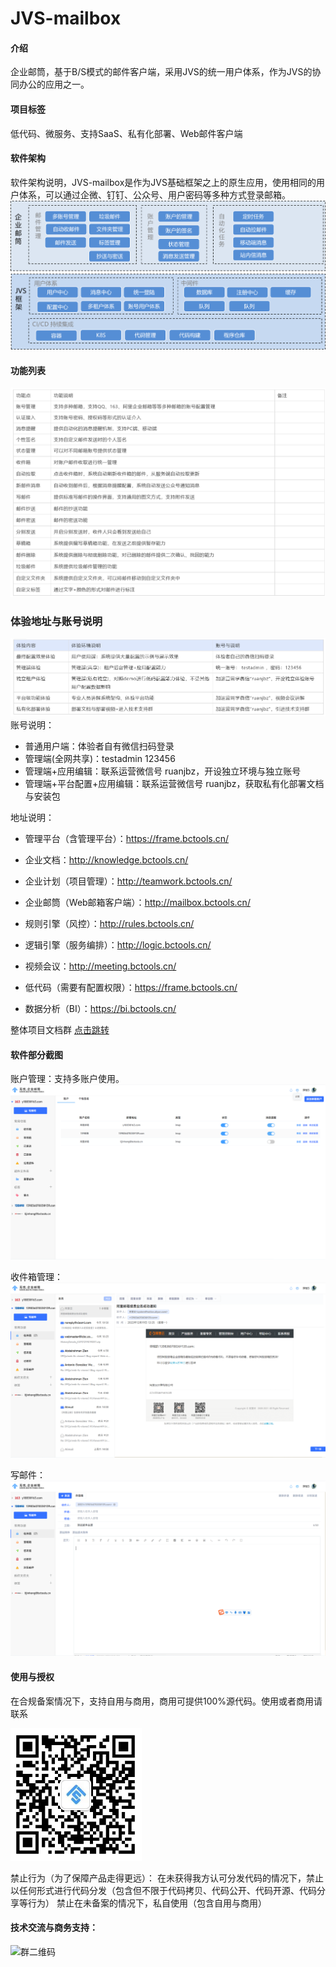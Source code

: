 # JVS-mailbox

#### 介绍
企业邮筒，基于B/S模式的邮件客户端，采用JVS的统一用户体系，作为JVS的协同办公的应用之一。


#### 项目标签
低代码、微服务、支持SaaS、私有化部署、Web邮件客户端


#### 软件架构
软件架构说明，JVS-mailbox是作为JVS基础框架之上的原生应用，使用相同的用户体系，可以通过企微、钉钉、公众号、用户密码等多种方式登录邮箱。
![输入图片说明](image.png)
#### 功能列表
![输入图片说明](img/image1111.png)

### **体验地址与账号说明**
![输入图片说明](img/image%E8%B4%A6%E5%8F%B7.png)
账号说明：

- 普通用户端：体验者自有微信扫码登录
- 管理端(全网共享)：testadmin  123456
- 管理端+应用编辑：联系运营微信号 ruanjbz，开设独立环境与独立账号
- 管理端+平台配置+应用编辑：联系运营微信号 ruanjbz，获取私有化部署文档与安装包


地址说明：

- 管理平台（含管理平台）：https://frame.bctools.cn/

- 企业文档：http://knowledge.bctools.cn/
- 企业计划（项目管理）：http://teamwork.bctools.cn/
- 企业邮筒（Web邮箱客户端）：http://mailbox.bctools.cn/
- 规则引擎（风控）：http://rules.bctools.cn/
- 逻辑引擎（服务编排）：http://logic.bctools.cn/
- 视频会议：http://meeting.bctools.cn/
- 低代码（需要有配置权限）：https://frame.bctools.cn/
- 数据分析（BI）：https://bi.bctools.cn/

整体项目文档群 [点击跳转](http://knowledge.bctools.cn/#/view?id=dd37733c43c064ac1c4f1c2155e04ce6)




#### 软件部分截图
账户管理：支持多账户使用。
![输入图片说明](img/%E8%B4%A6%E6%88%B7%E7%AE%A1%E7%90%86.png)

收件箱管理：
![输入图片说明](img/%E6%94%B6%E4%BB%B6%E7%AE%B1%E9%82%AE%E4%BB%B6%E9%A2%84%E8%A7%88.png)

写邮件：
![输入图片说明](img/%E5%86%99%E9%82%AE%E4%BB%B6.png)



#### 使用与授权
在合规备案情况下，支持自用与商用，商用可提供100%源代码。使用或者商用请联系

![输入图片说明](img/1673349222163.png)

禁止行为（为了保障产品走得更远）：
在未获得我方认可分发代码的情况下，禁止以任何形式进行代码分发（包含但不限于代码拷贝、代码公开、代码开源、代码分享等行为）
禁止在未备案的情况下，私自使用（包含自用与商用）
#### 技术交流与商务支持：

![群二维码](https://github.com/RKQF-JVS/JVS-mailbox-QQ-web-/assets/94048608/99d6cf5d-b188-4243-9238-96ec36464d09)

